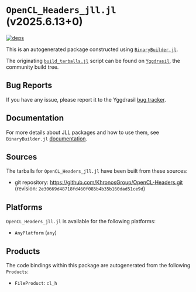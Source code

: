 # `OpenCL_Headers_jll.jl` (v2025.6.13+0)

[![deps](https://juliahub.com/docs/OpenCL_Headers_jll/deps.svg)](https://juliahub.com/ui/Packages/General/OpenCL_Headers_jll/)

This is an autogenerated package constructed using [`BinaryBuilder.jl`](https://github.com/JuliaPackaging/BinaryBuilder.jl).

The originating [`build_tarballs.jl`](https://github.com/JuliaPackaging/Yggdrasil/blob/9a15afc66ef7a9d624b9b11eec43ac7546f393c5/O/OpenCL_Headers/build_tarballs.jl) script can be found on [`Yggdrasil`](https://github.com/JuliaPackaging/Yggdrasil/), the community build tree.

## Bug Reports

If you have any issue, please report it to the Yggdrasil [bug tracker](https://github.com/JuliaPackaging/Yggdrasil/issues).

## Documentation

For more details about JLL packages and how to use them, see `BinaryBuilder.jl` [documentation](https://docs.binarybuilder.org/stable/jll/).

## Sources

The tarballs for `OpenCL_Headers_jll.jl` have been built from these sources:

* git repository: https://github.com/KhronosGroup/OpenCL-Headers.git (revision: `2e30669d48718fd460f085b4b35b160dad51ce9d`)

## Platforms

`OpenCL_Headers_jll.jl` is available for the following platforms:

* `AnyPlatform` (`any`)

## Products

The code bindings within this package are autogenerated from the following `Products`:

* `FileProduct`: `cl_h`

